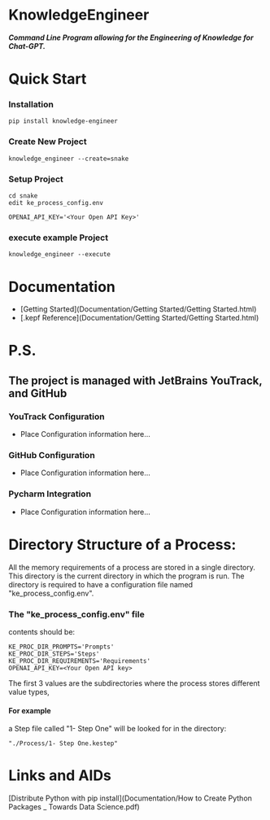 # KnowledgeEngineer

***Command Line Program allowing for the Engineering of Knowledge for Chat-GPT.***


# Quick Start
### Installation

    pip install knowledge-engineer

### Create New Project
    knowledge_engineer --create=snake

### Setup Project
    cd snake
    edit ke_process_config.env

    OPENAI_API_KEY='<Your Open API Key>'


### execute example Project
    knowledge_engineer --execute


# Documentation
- [Getting Started](Documentation/Getting Started/Getting Started.html)
- [.kepf Reference](Documentation/Getting Started/Getting Started.html)


# P.S.
## The project is managed with JetBrains YouTrack, and GitHub
### YouTrack Configuration
- Place Configuration information here...
### GitHub Configuration
- Place Configuration information here...
### Pycharm Integration
- Place Configuration information here...





# Directory Structure of a Process:
All the memory requirements of a process are stored in a single directory.  This directory is the current directory in which the program is run.  The directory is required to have a configuration file named "ke_process_config.env".

### The "ke_process_config.env" file
contents should be:

    KE_PROC_DIR_PROMPTS='Prompts'
    KE_PROC_DIR_STEPS='Steps'
    KE_PROC_DIR_REQUIREMENTS='Requirements'
    OPENAI_API_KEY=<Your Open API key>

The first 3 values are the subdirectories where the process stores different value types, 

#### For example 
a Step file called "1- Step One" will be looked for in the directory:

    "./Process/1- Step One.kestep"


# Links and AIDs

[Distribute Python with pip install](Documentation/How to Create Python Packages _ Towards Data Science.pdf)
